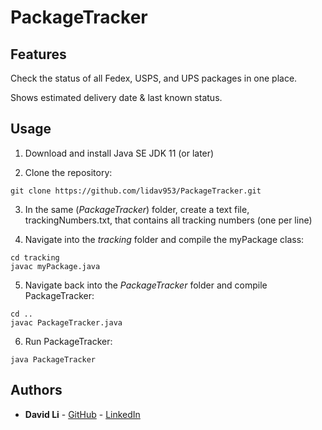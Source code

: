 # PackageTracker

## Features

Check the status of all Fedex, USPS, and UPS packages in one place.

Shows estimated delivery date & last known status.

## Usage

1. Download and install Java SE JDK 11 (or later)

2. Clone the repository:
```
git clone https://github.com/lidav953/PackageTracker.git
```

3. In the same (*PackageTracker*) folder, create a text file, trackingNumbers.txt, that contains all tracking numbers (one per line)

4. Navigate into the *tracking* folder and compile the myPackage class:
```
cd tracking
javac myPackage.java
```

5. Navigate back into the *PackageTracker* folder and compile PackageTracker:
```
cd ..
javac PackageTracker.java
```

6. Run PackageTracker:
```
java PackageTracker
```

## Authors

* **David Li** - [GitHub](https://github.com/lidav953) - [LinkedIn](https://www.linkedin.com/in/davidli1996/)